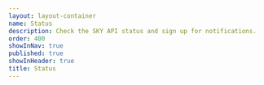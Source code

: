 ```yaml
---
layout: layout-container
name: Status
description: Check the SKY API status and sign up for notifications.
order: 400
showInNav: true
published: true
showInHeader: true
title: Status
---
```


<script>
 window.location.href = 'https://skyapi.statuspage.io';
</script>

